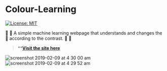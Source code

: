 # Colour-Learning

[![License: MIT](https://img.shields.io/badge/License-MIT-yellow.svg)](https://opensource.org/licenses/MIT)

🔴 🔵 A simple machine learning webpage that understands and changes the 🌈 according to the contrast. 🔷 🔶

>****[Visit the site here](https://xenodochial-cray-7d5c5c.netlify.com/)**

![screenshot 2019-02-09 at 4 30 00 am](https://user-images.githubusercontent.com/41565823/52515975-67e43f80-2c23-11e9-8291-43796ad27475.png)
![screenshot 2019-02-09 at 4 29 52 am](https://user-images.githubusercontent.com/41565823/52515976-67e43f80-2c23-11e9-9b87-329ef94d3d60.png)
